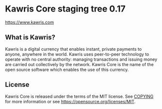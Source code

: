 Kawris Core staging tree 0.17
===========================



https://www.kawris.com


What is Kawris?
-------------

Kawris is a digital currency that enables instant, private
payments to anyone, anywhere in the world. Kawris uses peer-to-peer technology
to operate with no central authority: managing transactions and issuing money
are carried out collectively by the network. Kawris Core is the name of the open
source software which enables the use of this currency.



License
-------

Kawris Core is released under the terms of the MIT license. See [COPYING](COPYING) for more
information or see https://opensource.org/licenses/MIT.
